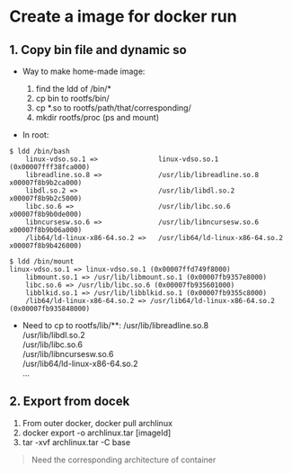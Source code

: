 # Create a image for docker run

## 1. Copy bin file and dynamic so
- Way to make home-made image:
    1. find the ldd of /bin/*
    2. cp bin to rootfs/bin/
    3. cp *.so to rootfs/path/that/corresponding/
    4. mkdir rootfs/proc (ps and mount)
     

- In root:
```shell
$ ldd /bin/bash
    linux-vdso.so.1 =>               linux-vdso.so.1 (0x00007fff38fca000)
    libreadline.so.8 =>              /usr/lib/libreadline.so.8 x00007f8b9b2ca000)
    libdl.so.2 =>                    /usr/lib/libdl.so.2 x00007f8b9b2c5000)
    libc.so.6 =>                     /usr/lib/libc.so.6 x00007f8b9b0de000)
    libncursesw.so.6 =>              /usr/lib/libncursesw.so.6 x00007f8b9b06a000)
    /lib64/ld-linux-x86-64.so.2 =>   /usr/lib64/ld-linux-x86-64.so.2 x00007f8b9b426000)
```

```shell
$ ldd /bin/mount
linux-vdso.so.1 => linux-vdso.so.1 (0x00007ffd749f8000)
    libmount.so.1 => /usr/lib/libmount.so.1 (0x00007fb9357e8000)
    libc.so.6 => /usr/lib/libc.so.6 (0x00007fb935601000)
    libblkid.so.1 => /usr/lib/libblkid.so.1 (0x00007fb9355c8000)
    /lib64/ld-linux-x86-64.so.2 => /usr/lib64/ld-linux-x86-64.so.2 (0x00007fb935848000)
```

- Need to cp to rootfs/lib/**:
    /usr/lib/libreadline.so.8  \
    /usr/lib/libdl.so.2 \
    /usr/lib/libc.so.6 \
    /usr/lib/libncursesw.so.6 \
    /usr/lib64/ld-linux-x86-64.so.2 \
    ...


## 2. Export from docek

1. From outer docker, docker pull archlinux
2. docker export -o archlinux.tar [imageId]
3. tar -xvf archlinux.tar -C base

> Need the corresponding architecture of container  
